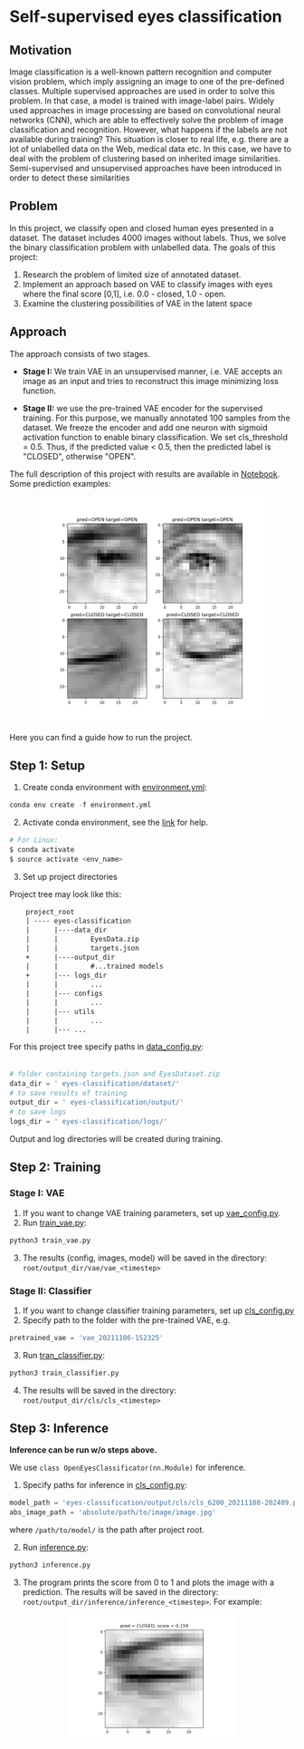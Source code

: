 # Self-supervised eyes classification

## Motivation

Image classification is a well-known pattern recognition and computer vision problem, which imply assigning an image to 
one of the pre-defined classes. Multiple supervised approaches are used in order to solve this problem. In that case, 
a model is trained with image-label pairs. Widely used approaches in image processing are based on convolutional 
neural networks (CNN), which are able to effectively solve the problem of image classification and recognition. 
However, what happens if the labels are not available during training? This situation is closer to real life, 
e.g. there are a lot of unlabelled data on the Web, medical data etc. In this case, we have to deal with the problem 
of clustering based on inherited image similarities. Semi-supervised and unsupervised approaches have been introduced 
in order to detect these similarities 

## Problem

In this project, we classify open and closed human eyes presented in a dataset. The dataset includes 4000 images without labels. 
Thus, we solve the binary classification problem with unlabelled data. The goals of this project:

1. Research the problem of limited size of annotated dataset.
2. Implement an approach based on VAE to classify images with eyes where the final score [0,1], i.e. 0.0 - closed, 1.0 - open.
3. Examine the clustering possibilities of VAE in the latent space

## Approach

The approach consists of two stages. 

* **Stage I:**  We train VAE in an unsupervised manner, i.e. VAE accepts an image as an input and tries to reconstruct this image minimizing loss function. 


* **Stage II:**  we use the pre-trained VAE encoder for the supervised training. For this purpose, we manually annotated 100 samples from the dataset. We freeze the encoder and add one neuron with sigmoid activation function to enable binary classification. 
We set cls_threshold = 0.5. Thus, if the predicted value < 0.5, then the predicted label is "CLOSED", otherwise "OPEN". 

The full description of this project with results are available in [Notebook](Notebook.ipynb). Some prediction examples:

<p align="center">
<img src="images/predictions.png" alt="image1" width="400"/>
</p>

Here you can find a guide how to run the project. 

## Step 1: Setup

1. Create conda environment with [environment.yml](environment.yml):
```python
conda env create -f environment.yml
```
2. Activate conda environment, see the [link](https://docs.conda.io/projects/conda/en/latest/user-guide/tasks/manage-environments.html#creating-an-environment-from-an-environment-yml-file)
for help.
```python
# For Linux:
$ conda activate
$ source activate <env_name>
```

3. Set up project directories

Project tree may look like this: 
```
    project_root
    | ---- eyes-classification
    |      |----data_dir
    |      |        EyesData.zip
    |      |        targets.json
    +      |----output_dir  
    |      |        #...trained models
    +      |--- logs_dir
    |      |        ... 
    |      |--- configs
    |      |        ...
    |      |--- utils
    |      |        ...
    |      |--- ...
``` 

For this project tree specify paths in [data_config.py](configs/data_config.py):

```python

# folder containing targets.json and EyesDataset.zip
data_dir = ' eyes-classification/dataset/'
# to save results of training
output_dir = ' eyes-classification/output/'
# to save logs
logs_dir = ' eyes-classification/logs/'

```
Output and log directories will be created during training. 

## Step 2: Training

### Stage I: VAE

1. If you want to change VAE training parameters, set up [vae_config.py](configs/vae_config.py). 
2. Run [train_vae.py](train_vae.py):
```python
python3 train_vae.py 
```
3. The results (config, images, model) will be saved in the directory: `root/output_dir/vae/vae_<timestep>`

### Stage II: Classifier

1. If you want to change classifier training parameters, set up [cls_config.py](configs/cls_config.py)
2. Specify path to the folder with the pre-trained VAE, e.g.
```python
pretrained_vae = 'vae_20211106-152325'
```
3. Run [tran_classifier.py](train_classifier.py):

```python
python3 train_classifier.py 
```

4. The results will be saved in the directory: `root/output_dir/cls/cls_<timestep>`

## Step 3: Inference 
**Inference can be run w/o steps above.**

We use `class OpenEyesClassificator(nn.Module)` for inference. 

1. Specify paths for inference in [cls_config.py](configs/cls_config.py):

```python
model_path = 'eyes-classification/output/cls/cls_6200_20211108-202409.pth'
abs_image_path = 'absolute/path/to/image/image.jpg'
```
where `/path/to/model/` is the path after project root.

2. Run [inference.py](inference.py):

```python
python3 inference.py 
```
3. The program prints the score from 0 to 1 and  plots the image with a prediction. 
The results will be saved in the directory: `root/output_dir/inference/inference_<timestep>`. For example:

[comment]: <> (![image]&#40;images/test2.png&#41;)

<p align="center">
<img src="images/test2.png" alt="image2" width="300"/>
</p>
